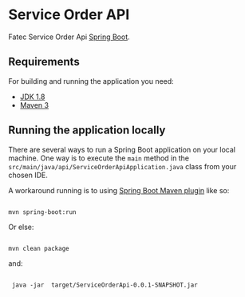 # Service Order API



Fatec Service Order Api [Spring Boot](https://www.fatecsaocaetano.edu.br/).

## Requirements

For building and running the application you need:

- [JDK 1.8](http://www.oracle.com/technetwork/java/javase/downloads/jdk8-downloads-2133151.html)
- [Maven 3](https://maven.apache.org)

## Running the application locally

There are several ways to run a Spring Boot application on your local machine. One way is to execute the `main` method in the `src/main/java/api/ServiceOrderApiApplication.java` class from your chosen IDE.

A workaround running is to using [Spring Boot Maven plugin](https://docs.spring.io/spring-boot/docs/current/reference/html/build-tool-plugins-maven-plugin.html) like so:

```shell

mvn spring-boot:run

```

Or else: 

```shell

mvn clean package

```
and:


```shell

 java -jar  target/ServiceOrderApi-0.0.1-SNAPSHOT.jar

```

